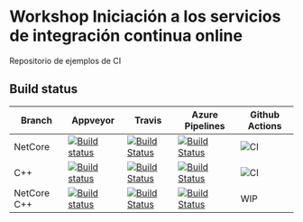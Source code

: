 # Workshop Iniciación a los servicios de integración continua online

Repositorio de ejemplos de CI

## Build status

|Branch|Appveyor|Travis|Azure Pipelines|Github Actions|
|------|--------|------|---------------|--------------|
|NetCore|[![Build status](https://ci.appveyor.com/api/projects/status/6mfdp4oxgemh4n76/branch/netcore?svg=true)](https://ci.appveyor.com/project/kabestrus/workshop-online-ci-servies/branch/netcore)|[![Build Status](https://travis-ci.org/JorTurFer/Workshop_online_ci_servies.svg?branch=NetCore)](https://travis-ci.org/JorTurFer/Workshop_online_ci_servies)|[![Build Status](https://dev.azure.com/JorTurFer/Workshop_online_ci_servies/_apis/build/status/Workshop%20Online%20CI%20servies?branchName=NetCore)](https://dev.azure.com/JorTurFer/Workshop_online_ci_servies/_build/latest?definitionId=13&branchName=NetCore)|![CI](https://github.com/JorTurFer/Workshop_online_ci_servies/workflows/CI/badge.svg?branch=NetCore)|
|C++|[![Build status](https://ci.appveyor.com/api/projects/status/6mfdp4oxgemh4n76/branch/c++?svg=true)](https://ci.appveyor.com/project/kabestrus/workshop-online-ci-servies/branch/c++)|[![Build Status](https://travis-ci.org/JorTurFer/Workshop_online_ci_servies.svg?branch=C%2B%2B)](https://travis-ci.org/JorTurFer/Workshop_online_ci_servies)|[![Build Status](https://dev.azure.com/JorTurFer/Workshop_online_ci_servies/_apis/build/status/Workshop%20Online%20CI%20servies?branchName=C%2B%2B)](https://dev.azure.com/JorTurFer/Workshop_online_ci_servies/_build/latest?definitionId=13&branchName=C%2B%2B)|![CI](https://github.com/JorTurFer/Workshop_online_ci_servies/workflows/CI/badge.svg?branch=C%2B%2B)|
|NetCore C++|[![Build status](https://ci.appveyor.com/api/projects/status/6mfdp4oxgemh4n76/branch/netcorec++?svg=true)](https://ci.appveyor.com/project/kabestrus/workshop-online-ci-servies/branch/netcorec++)|[![Build Status](https://travis-ci.org/JorTurFer/Workshop_online_ci_servies.svg?branch=NetCoreC%2B%2B)](https://travis-ci.org/JorTurFer/Workshop_online_ci_servies)|[![Build Status](https://dev.azure.com/JorTurFer/Workshop_online_ci_servies/_apis/build/status/Workshop%20Online%20CI%20servies?branchName=NetCoreC%2B%2B)](https://dev.azure.com/JorTurFer/Workshop_online_ci_servies/_build/latest?definitionId=13&branchName=NetCoreC%2B%2B)|WIP|
